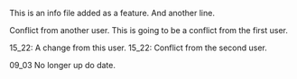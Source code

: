 This is an info file added as a feature.
And another line.

Conflict from another user.
This is going to be a conflict from the first user.

15_22: A change from this user.
15_22: Conflict from the second user.

09_03 No longer up do date.